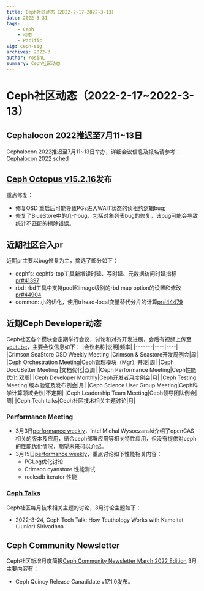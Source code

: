 ```yaml
---
title: Ceph社区动态（2022-2-17~2022-3-13）
date: 2022-3-31
tags:
    - Ceph
    - 动态
    - Pacific
sig: ceph-sig
archives: 2022-3
author: rosinL
summary: Ceph社区动态
---
```

# Ceph社区动态（2022-2-17~2022-3-13）
## Cephalocon 2022推迟至7月11~13日
Cephalocon 2022推迟至7月11~13日举办，详细会议信息及报名请参考：[Cephalocon 2022 sched](https://ceph2022.sched.com/)
## [Ceph Octopus v15.2.16](https://ceph.com/en/news/blog/2022/v15-2-16-octopus-released/)发布
重点修复：
- 修复OSD 重启后可能导致PGs进入WAIT状态的读租约逻辑bug;
- 修复了BlueStore中的几个bug，包括对象列表bug的修复，该bug可能会导致统计不匹配的擦除错误。

## 近期社区合入pr
近期pr主要以bug修复为主，摘选了部分如下：
- cephfs: cephfs-top工具新增读时延、写时延、元数据访问时延指标[pr#41397](https://github.com/ceph/ceph/pull/41397)
- rbd: rbd工具中支持pool和image级别的rbd map option的设置和修改[pr#44904](https://github.com/ceph/ceph/pull/44904)
- common: 小的优化，使用trhead-local变量替代分片的计算[pr#44479](https://github.com/ceph/ceph/pull/44479)
## 近期Ceph Developer动态
Ceph社区各个模块会定期举行会议，讨论和对齐开发进展，会后有视频上传至[youtube](https://www.youtube.com/channel/UCno-Fry25FJ7B4RycCxOtfw/videos)，主要会议信息如下：
|会议名称|说明|频率|
|-------|----|----|
|Crimson SeaStore OSD Weekly Meeting |Crimson & Seastore开发周例会|周|
|Ceph Orchestration Meeting|Ceph管理模块（Mgr）开发|周|
|Ceph DocUBetter Meeting |文档优化|双周|
|Ceph Performance Meeting|Ceph性能优化|双周|
|Ceph Developer Monthly|Ceph开发者月度例会|月|
|Ceph Testing Meeting|版本验证及发布例会|月|
|Ceph Science User Group Meeting|Ceph科学计算领域会议|不定期|
|Ceph Leadership Team Meeting|Ceph领导团队例会|周|
|Ceph Tech talks|Ceph社区技术相关主题讨论|月|

### Performance Meeting
- 3月3日[performance weekly](https://www.youtube.com/watch?v=syq_LTg25T4)，Intel Michal Wysoczanski介绍了openCAS相关的版本及应用，结合ceph部署应用等相关特性应用，但没有提供对ceph的性能优化情况，期望未来可以介绍。
- 3月15日[performance weekly](https://www.youtube.com/watch?v=RFYA-0k6QEk)，重点讨论如下性能相关内容：
   - PGLog优化讨论
   - Crimson cyanstore 性能测试
   - rocksdb iterator 性能
### [Ceph Talks](https://ceph.io/en/community/tech-talks/)
Ceph社区每月技术相关主题的讨论，3月讨论主题如下：
- 2022-3-24, Ceph Tech Talk: How Teuthology Works with Kamoltat (Junior) Sirivadhna
## Ceph Community Newsletter
Ceph社区新增月度简报[Ceph Community Newsletter March 2022 Edition](https://ceph.com/en/news/blog/2022/newsletter-march/)
3月主要内容有：
- Ceph Quincy Release Canadidate v17.1.0发布。
